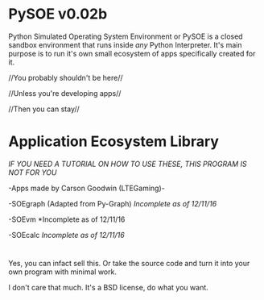 # PySOE v0.02b
Python Simulated Operating System Environment or PySOE is a closed sandbox environment that runs inside *any* Python Interpreter. It's main purpose is to run it's own small ecosystem of apps specifically created for it.

//You probably shouldn't be here//

//Unless you're developing apps//

//Then you can stay//


# Application Ecosystem Library
*IF YOU NEED A TUTORIAL ON HOW TO USE THESE, THIS PROGRAM IS NOT FOR YOU*

-Apps made by Carson Goodwin (LTEGaming)-

-SOEgraph (Adapted from Py-Graph) *Incomplete as of 12/11/16*

-SOEvm *Incomplete as of 12/11/16

-SOEcalc *Incomplete as of 12/11/16*
# 

Yes, you can infact sell this. Or take the source code and turn it into your own program with minimal work. 

I don't care that much. It's a BSD license, do what you want.

